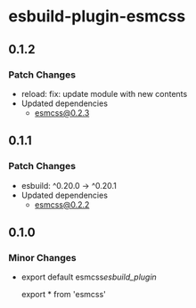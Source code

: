 # esbuild-plugin-esmcss

## 0.1.2

### Patch Changes

- reload: fix: update module with new contents
- Updated dependencies
  - esmcss@0.2.3

## 0.1.1

### Patch Changes

- esbuild: ^0.20.0 -> ^0.20.1
- Updated dependencies
  - esmcss@0.2.2

## 0.1.0

### Minor Changes

- export default esmcss*esbuild_plugin*

  export \* from 'esmcss'
